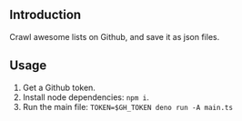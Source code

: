 ## Introduction

Crawl awesome lists on Github, and save it as json files.

## Usage

1. Get a Github token.
2. Install node dependencies: `npm i`.
3. Run the main file: `TOKEN=$GH_TOKEN deno run -A main.ts`
